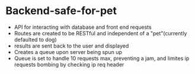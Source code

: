 # Backend-safe-for-pet
* API for interacting with database and front end requests
* Routes are created to be RESTful and independent of a "pet"(currently defaulted to dog)
* results are sent back to the user and displayed
* Creates a queue upon server being spun up
* Queue is set to handle 10 requests max, preventing a jam, and limites ip requests bombing by checking ip req header
